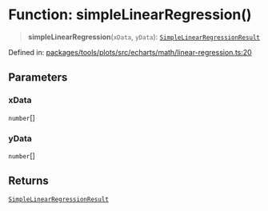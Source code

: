 # Function: simpleLinearRegression()

> **simpleLinearRegression**(`xData`, `yData`): [`SimpleLinearRegressionResult`](../type-aliases/SimpleLinearRegressionResult.md)

Defined in: [packages/tools/plots/src/echarts/math/linear-regression.ts:20](https://github.com/GeoDaCenter/openassistant/blob/0a6a7e7306d75a25dc968b3117f04cb7bd613bec/packages/tools/plots/src/echarts/math/linear-regression.ts#L20)

## Parameters

### xData

`number`[]

### yData

`number`[]

## Returns

[`SimpleLinearRegressionResult`](../type-aliases/SimpleLinearRegressionResult.md)
